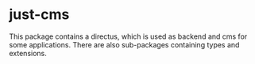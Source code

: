 # just-cms

This package contains a directus, which is used as backend and cms for some applications.
There are also sub-packages containing types and extensions.

